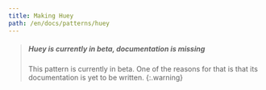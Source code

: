 ```yaml
---
title: Making Huey
path: /en/docs/patterns/huey
---
```


> ##### Huey is currently in beta, documentation is missing
>
> This pattern is currently in beta. One of the reasons for that is that its documentation 
> is yet to be written.
{:.warning}
